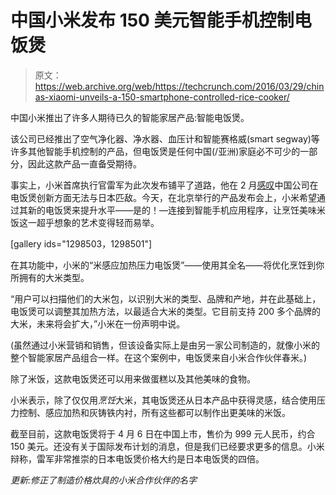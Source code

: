 # 中国小米发布 150 美元智能手机控制电饭煲 

> 原文：<https://web.archive.org/web/https://techcrunch.com/2016/03/29/chinas-xiaomi-unveils-a-150-smartphone-controlled-rice-cooker/>

中国小米推出了许多人期待已久的智能家居产品:智能电饭煲。

该公司已经推出了空气净化器、净水器、血压计和智能赛格威(smart segway)等许多其他智能手机控制的产品，但电饭煲是任何中国(/亚洲)家庭必不可少的一部分，因此这款产品一直备受期待。

事实上，小米首席执行官雷军为此次发布铺平了道路，他在 2 月[感叹](https://web.archive.org/web/20221003211306/http://blogs.wsj.com/chinarealtime/2016/03/07/build-a-better-made-in-china-rice-cooker-urges-xiaomis-lei-jun/)中国公司在电饭煲创新方面无法与日本匹敌。今天，在北京举行的产品发布会上，小米希望通过其新的电饭煲来提升水平——是的！—连接到智能手机应用程序，让烹饪美味米饭这一超乎想象的艺术变得轻而易举。

[gallery ids="1298503，1298501"]

在其功能中，小米的“米感应加热压力电饭煲”——使用其全名——将优化烹饪到你所拥有的大米类型。

“用户可以扫描他们的大米包，以识别大米的类型、品牌和产地，并在此基础上，电饭煲可以调整其加热方法，以最适合大米的类型。它目前支持 200 多个品牌的大米，未来将会扩大，”小米在一份声明中说。

(虽然通过小米营销和销售，但该设备实际上是由另一家公司制造的，就像小米的整个智能家居产品组合一样。在这个案例中，电饭煲来自小米合作伙伴春米。)

除了米饭，这款电饭煲还可以用来做蛋糕以及其他美味的食物。

小米表示，除了仅仅用*烹饪*大米，其电饭煲还从日本产品中获得灵感，结合使用压力控制、感应加热和灰铸铁内衬，所有这些都可以制作出更美味的米饭。

截至目前，这款电饭煲将于 4 月 6 日在中国上市，售价为 999 元人民币，约合 150 美元。还没有关于国际发布计划的消息，但是我们已经要求更多的信息。小米辩称，雷军非常推崇的日本电饭煲价格大约是日本电饭煲的四倍。

*更新:修正了制造价格炊具的小米合作伙伴的名字*